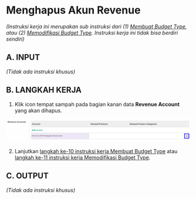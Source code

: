 # Menghapus Akun Revenue

*(Instruksi kerja ini merupakan sub instruksi dari (1) [Membuat Budget Type](./membuat.md), atau (2) [Memodifikasi Budget Type](./memodifikasi.md). Instruksi kerja ini tidak bisa berdiri sendiri)*

## A. INPUT

*(Tidak ada instruksi khusus)*

## B. LANGKAH KERJA

1. Klik icon tempat sampah pada bagian kanan data **Revenue Account** yang akan dihapus.

![](../../../img/budget-type-analytic/icon-hapus-item-revenue.png)

2. Lanjutkan [langkah ke-10 instruksi kerja Membuat Budget Type](./membuat.md#l10) atau [langkah ke-11 instruksi kerja Memodifikasi Budget Type](./memodifikasi.md#l11).

## C. OUTPUT

*(Tidak ada instruksi khusus)*
